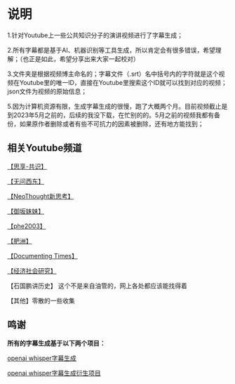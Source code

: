 # **说明**

1.针对Youtube上一些公共知识分子的演讲视频进行了字幕生成；

2.所有字幕都是基于AI、机器识别等工具生成，所以肯定会有很多错误，希望理解；（也正是如此，希望分享出来大家一起校对）

3.文件夹是根据视频博主命名的；字幕文件（.srt）名中括号内的字符就是这个视频在Youtube里的唯一ID，直接在Youtube里搜索这个ID就可以找到对应的视频；json文件为视频的原始信息；

5.因为计算机资源有限，生成字幕生成的很慢，跑了大概两个月。目前视频截止是到2023年5月之前的，后续的我没下载，在忙别的的。5月之前的视频我都有备份，如果原作者删除或者有些不可抗力的因素被删除，还有地方能找到；

## **相关Youtube频道**

[【思享-共识】](https://www.youtube.com/@gongshishalong)

[【无问西东】](https://www.youtube.com/@user-lr6oi5di1n)

[【NeoThought新思考】](https://www.youtube.com/@NeoThought)

[【御坂妹妹】](https://www.youtube.com/@user-vj4nw8ev3z)

[【phe2003】](https://www.youtube.com/@phe2003)

[【肥洲】](https://www.youtube.com/@dafeizhou)

[【Documenting Times】](https://www.youtube.com/@documentingtimes8427) 

[【经济社会研究】](https://www.youtube.com/@user-cu3iu2mg8d)

【石国鹏讲历史】 这个不是来自油管的，网上各处都应该能找得着

【其他】零散的一些收集


## **鸣谢**

**所有的字幕生成基于以下两个项目：**

[openai whisper字幕生成](https://github.com/openai/whisper)

[openai whisper字幕生成衍生项目](https://github.com/ggerganov/whisper.cpp)

